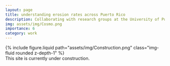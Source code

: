 ```yaml
---
layout: page
title: understanding erosion rates across Puerto Rico
description: Collaborating with research groups at the University of Puerto Rico, Purdue, and the University of Vermont to better understand changes in erosion rates across Puerto Rico. 
img: assets/img/Cosmo.png
importance: 6
category: work
---
```


<div class="row justify-content-sm-center">
    <div class="col-sm-4 mt-3 mt-md-0">
        {% include figure.liquid path="assets/img/Construction.png" class="img-fluid rounded z-depth-1" %}
    </div>
</div>
<div class="caption">
    This site is currently under construction.
</div>
